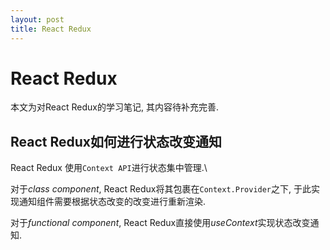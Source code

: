 ```yaml
---
layout: post
title: React Redux
---
```


# React Redux
本文为对React Redux的学习笔记, 其内容待补充完善.

## React Redux如何进行状态改变通知
React Redux 使用`Context API`进行状态集中管理.\

对于*class component*, React Redux将其包裹在`Context.Provider`之下, 于此实现通知组件需要根据状态改变的改变进行重新渲染.

对于*functional component*, React Redux直接使用*useContext*实现状态改变通知.
